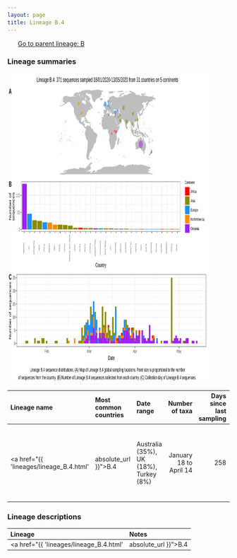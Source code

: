 ```yaml
---
layout: page
title: Lineage B.4
---
```




<p>
<ul class="actions small">
	 <a href="{{ 'lineages/lineage_B.html' | absolute_url }}" class="button special fit">Go to parent lineage: B</a>
</ul>
</p>
<h3> Lineage summaries</h3>

<img src="../assets/images/B.4.svg" alt="B.4 lineage summary figure" width="90%" height="700px" />


| Lineage name | Most common countries | Date range | Number of taxa |  Days since last sampling | Known Travel | Recall value |
|:-----|:-----|:-------|-------:|-------:|:---------|--------:|
| <a href="{{ 'lineages/lineage_B.4.html' | absolute_url }}">B.4</a> | Australia (35%), UK (18%), Turkey (8%) | January 18 to April 14 | 258 | 26 | Iran to Kuwait, Australia, Germany, Canada, Pakistan, New_Zealand, Turkey (12)<br/> Turkey to Taiwan (1)<br/> | 99.61 |

<h3>Lineage descriptions</h3>

| Lineage | Notes |
|:-----|:-----|
| <a href="{{ 'lineages/lineage_B.4.html' | absolute_url }}">B.4</a> | Iran lineage, many sequences we have of this lineage are associated with travel histories from Iran (BS=43) |

